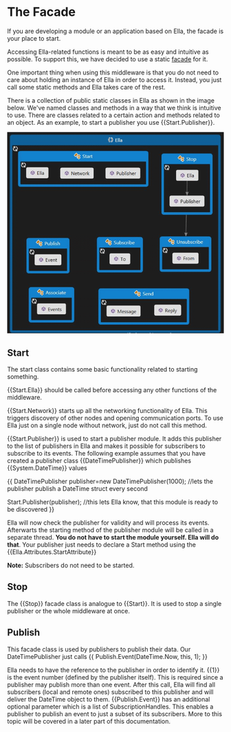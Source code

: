 # The Facade
If you are developing a module or an application based on Ella, the facade is your place to start.

Accessing Ella-related functions is meant to be as easy and intuitive as possible. To support this, we have decided to use a static [facade](http://en.wikipedia.org/wiki/Facade_pattern) for it.

One important thing when using this middleware is that you do not need to care about holding an instance of Ella in order to access it. Instead, you just call some static methods and Ella takes care of the rest.

There is a collection of public static classes in Ella as shown in the image below. We've named classes and methods in a way that we think is intuitive to use. There are classes related to a certain action and methods related to an object. As an example, to start a publisher you use {{Start.Publisher}}. 

![](Facade_facade.gif)

## Start
The start class contains some basic functionality related to starting something.

{{Start.Ella}} should be called before accessing any other functions of the middleware.

{{Start.Network}} starts up all the networking functionality of Ella. This triggers discovery of other nodes and opening communication ports. To use Ella just on a single node without network, just do not call this method.

{{Start.Publisher}} is used to start a publisher module. It adds this publisher to the list of publishers in Ella and makes it possible for subscribers to subscribe to its events.
The following example assumes that you have created a publisher class {{DateTimePublisher}} which publishes {{System.DateTime}} values

{{
DateTimePublisher publisher=new DateTimePublisher(1000); //lets the publisher publish a DateTime struct every second

Start.Publisher(publisher); //this lets Ella know, that this module is ready to be discovered
}}

Ella will now check the publisher for validity and will process its events. Afterwarts the starting method of the publisher module will be called in a separate thread. **You do not have to start the module yourself. Ella will do that**. Your publisher just needs to declare a Start method using the {{Ella.Attributes.StartAttribute}}

**Note:** Subscribers do not need to be started.

## Stop
The {{Stop}} facade class is analogue to {{Start}}.
It is used to stop a single publisher or the whole middleware at once.

## Publish
This facade class is used by publishers to publish their data.
Our DateTimePublisher just calls 
{{
Publish.Event(DateTime.Now, this, 1);
}}

Ella needs to have the reference to the publisher in order to identify it. {{1}} is the event number (defined by the publisher itself). This is required since a publisher may publish more than one event.
After this call, Ella will find all subscribers (local and remote ones) subscribed to this publisher and will deliver the DateTime object to them.
{{Publish.Event}} has an additional optional parameter which is a list of SubscriptionHandles. This enables a publisher to publish an event to just a subset of its subscribers. More to this topic will be covered in a later part of this documentation.